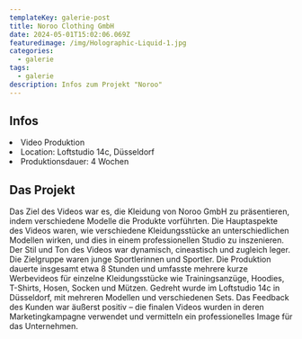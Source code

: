 ```yaml
---
templateKey: galerie-post
title: Noroo Clothing GmbH
date: 2024-05-01T15:02:06.069Z
featuredimage: /img/Holographic-Liquid-1.jpg
categories:
  - galerie
tags:
  - galerie
description: Infos zum Projekt "Noroo"
---
```

## Infos

<li>Video Produktion</li>
<li>Location: Loftstudio 14c, Düsseldorf</li>
<li>Produktionsdauer: 4 Wochen</li>

## Das Projekt

Das Ziel des Videos war es, die Kleidung von Noroo GmbH zu präsentieren, indem verschiedene Modelle die Produkte vorführten. Die Hauptaspekte des Videos waren, wie verschiedene Kleidungsstücke an unterschiedlichen Modellen wirken, und dies in einem professionellen Studio zu inszenieren. Der Stil und Ton des Videos war dynamisch, cineastisch und zugleich leger. Die Zielgruppe waren junge Sportlerinnen und Sportler. Die Produktion dauerte insgesamt etwa 8 Stunden und umfasste mehrere kurze Werbevideos für einzelne Kleidungsstücke wie Trainingsanzüge, Hoodies, T-Shirts, Hosen, Socken und Mützen. Gedreht wurde im Loftstudio 14c in Düsseldorf, mit mehreren Modellen und verschiedenen Sets. Das Feedback des Kunden war äußerst positiv – die finalen Videos wurden in deren Marketingkampagne verwendet und vermitteln ein professionelles Image für das Unternehmen.
